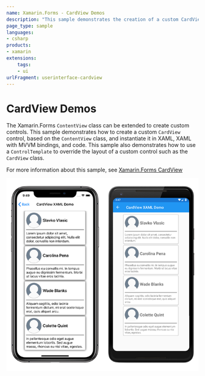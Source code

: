 ```yaml
---
name: Xamarin.Forms - CardView Demos
description: "This sample demonstrates the creation of a custom CardView control using the Xamarin.Forms ContentView class (UI)."
page_type: sample
languages:
- csharp
products:
- xamarin
extensions:
    tags:
    - ui
urlFragment: userinterface-cardview
---
```

# CardView Demos

The Xamarin.Forms `ContentView` class can be extended to create custom controls. This sample demonstrates how to create a custom `CardView` control, based on the `ContentView` class, and instantiate it in XAML, XAML with MVVM bindings, and code. This sample also demonstrates how to use a `ControlTemplate` to override the layout of a custom control such as the `CardView` class.

For more information about this sample, see [Xamarin.Forms CardView](https://docs.microsoft.com/xamarin/xamarin-forms/user-interface/layouts/contentview)

![CardView Demo application screenshot](Screenshots/cardview-list.png "CardView demo application screenshot")

